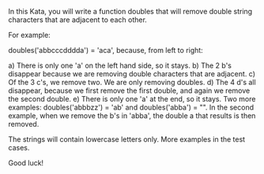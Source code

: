 In this Kata, you will write a function doubles that will remove double string characters that are adjacent to each other.

For example:

doubles('abbcccdddda') = 'aca', because, from left to right:

a) There is only one 'a' on the left hand side, so it stays.
b) The 2 b's disappear because we are removing double characters that are adjacent.
c) Of the 3 c's, we remove two. We are only removing doubles.
d) The 4 d's all disappear, because we first remove the first double, and again we remove the second double.
e) There is only one 'a' at the end, so it stays.
Two more examples: doubles('abbbzz') = 'ab' and doubles('abba') = "". In the second example, when we remove the b's in 'abba', the double a that results is then removed.

The strings will contain lowercase letters only. More examples in the test cases.

Good luck!
